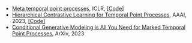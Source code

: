 * [Meta temporal point processes](https://openreview.net/pdf?id=QZfdDpTX1uM), ICLR, [\[Code\]](https://github.com/BorealisAI/meta-tpp)
* [Hierarchical Contrastive Learning for Temporal Point Processes](https://ojs.aaai.org/index.php/AAAI/article/view/26211), AAAI, 2023, [\[Code\]](https://github.com/qingmeiwangdaily/HCL_TPP)
* [Conditional Generative Modeling is All You Need for Marked Temporal Point Processes](https://arxiv.org/pdf/2305.12569.pdf), ArXiv, 2023
  
